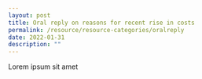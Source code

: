 ```yaml
---
layout: post
title: Oral reply on reasons for recent rise in costs
permalink: /resource/resource-categories/oralreply
date: 2022-01-31
description: ""
---
```



Lorem ipsum sit amet

